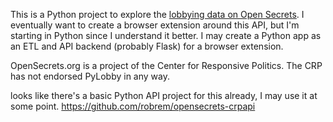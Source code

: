 This is a Python project to explore the [lobbying data on Open Secrets](https://www.OpenSecrets.org/federal-lobbying/). I eventually want to create a browser extension around this API, but I'm starting in Python since I understand it better. I may create a Python app as an ETL and API backend (probably Flask) for a browser extension. 

OpenSecrets.org is a project of the Center for Responsive Politics. The CRP has not endorsed PyLobby in any way. 

looks like there's a basic Python API project for this already, I may use it at some point. https://github.com/robrem/opensecrets-crpapi 